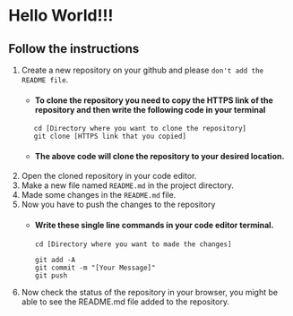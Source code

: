 # Hello World!!!
## Follow the instructions
1. Create a new repository on your github and please ```don't add the README file```.
    - #### To clone the repository you need to copy the HTTPS link of the repository and then write the following code in your terminal 
     ```
        cd [Directory where you want to clone the repository]
        git clone [HTTPS link that you copied]
    ```
    - #### The above code will clone the repository to your desired location.
2. Open the cloned repository in your code editor.
3. Make a new file named `README.md` in the project directory.
4. Made some changes in the `README.md` file.
5. Now you have to push the changes to the repository
    - #### Write these single line commands in your code editor terminal.
        ```
        cd [Directory where you want to made the changes]

        git add -A
        git commit -m "[Your Message]"
        git push
        ```
6. Now check the status of the repository in your browser, you might be able to see the README.md file added to the repository.
    


